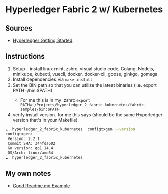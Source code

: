 Hyperledger Fabric 2 w/ Kubernetes
============================================

## Sources
- [Hyperledger Getting Started](https://hyperledger-fabric.readthedocs.io/en/release-2.2/getting_started.html).


## Instructions
1. Setup - install linux mint, zshrc, visual studio code, Golang, Nodejs, minikube, kubectl, vuecli, docker, docker-cli, goose, ginkgo, gomega
2. Install dependencies via `make install`
3. Set the BIN path so that you can utilize the latest binaries (i.e. export PATH=<path to download location>/bin:$PATH)
    - For me this is in my .zshrc `export PATH=~/Projects/hyperledger_2_fabric_kubernetes/fabric-samples/bin:$PATH`
4. verify install version. for me this says (should be the same Hyperledger version that's in your Makefile)
```bash
☁  hyperledger_2_fabric_kubernetes  configtxgen --version
configtxgen:
 Version: 2.2.1
 Commit SHA: 344fda602
 Go version: go1.14.4
 OS/Arch: linux/amd64
☁  hyperledger_2_fabric_kubernetes  
```



## My own notes
- [Good Readme.md Example](https://raw.githubusercontent.com/vuejs/vue/dev/README.md)

